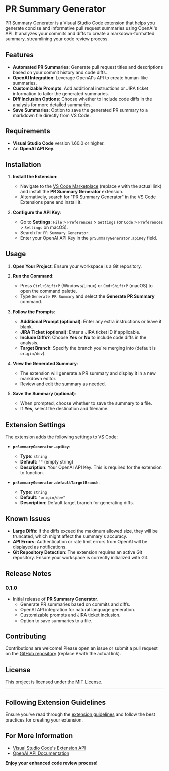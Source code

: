 # PR Summary Generator

PR Summary Generator is a Visual Studio Code extension that helps you generate concise and informative pull request summaries using OpenAI's API. It analyzes your commits and diffs to create a markdown-formatted summary, streamlining your code review process.

## Features

- **Automated PR Summaries**: Generate pull request titles and descriptions based on your commit history and code diffs.
- **OpenAI Integration**: Leverage OpenAI's API to create human-like summaries.
- **Customizable Prompts**: Add additional instructions or JIRA ticket information to tailor the generated summaries.
- **Diff Inclusion Options**: Choose whether to include code diffs in the analysis for more detailed summaries.
- **Save Summaries**: Option to save the generated PR summary to a markdown file directly from VS Code.

## Requirements

- **Visual Studio Code** version 1.60.0 or higher.
- An **OpenAI API Key**.

## Installation

1. **Install the Extension**:

   - Navigate to the [VS Code Marketplace](#) (replace `#` with the actual link) and install the **PR Summary Generator** extension.
   - Alternatively, search for "PR Summary Generator" in the VS Code Extensions pane and install it.

2. **Configure the API Key**:
   - Go to **Settings**: `File` > `Preferences` > `Settings` (or `Code` > `Preferences` > `Settings` on macOS).
   - Search for `PR Summary Generator`.
   - Enter your OpenAI API Key in the `prSummaryGenerator.apiKey` field.

## Usage

1. **Open Your Project**: Ensure your workspace is a Git repository.

2. **Run the Command**:

   - Press `Ctrl+Shift+P` (Windows/Linux) or `Cmd+Shift+P` (macOS) to open the command palette.
   - Type `Generate PR Summary` and select the **Generate PR Summary** command.

3. **Follow the Prompts**:

   - **Additional Prompt (optional)**: Enter any extra instructions or leave it blank.
   - **JIRA Ticket (optional)**: Enter a JIRA ticket ID if applicable.
   - **Include Diffs?**: Choose **Yes** or **No** to include code diffs in the analysis.
   - **Target Branch**: Specify the branch you're merging into (default is `origin/dev`).

4. **View the Generated Summary**:

   - The extension will generate a PR summary and display it in a new markdown editor.
   - Review and edit the summary as needed.

5. **Save the Summary (optional)**:
   - When prompted, choose whether to save the summary to a file.
   - If **Yes**, select the destination and filename.

## Extension Settings

The extension adds the following settings to VS Code:

- **`prSummaryGenerator.apiKey`**:

  - **Type**: `string`
  - **Default**: `""` (empty string)
  - **Description**: Your OpenAI API Key. This is required for the extension to function.

- **`prSummaryGenerator.defaultTargetBranch`**:
  - **Type**: `string`
  - **Default**: `"origin/dev"`
  - **Description**: Default target branch for generating diffs.

## Known Issues

- **Large Diffs**: If the diffs exceed the maximum allowed size, they will be truncated, which might affect the summary's accuracy.
- **API Errors**: Authentication or rate limit errors from OpenAI will be displayed as notifications.
- **Git Repository Detection**: The extension requires an active Git repository. Ensure your workspace is correctly initialized with Git.

## Release Notes

### 0.1.0

- Initial release of **PR Summary Generator**.
  - Generate PR summaries based on commits and diffs.
  - OpenAI API integration for natural language generation.
  - Customizable prompts and JIRA ticket inclusion.
  - Option to save summaries to a file.

## Contributing

Contributions are welcome! Please open an issue or submit a pull request on the [GitHub repository](#) (replace `#` with the actual link).

## License

This project is licensed under the [MIT License](LICENSE).

---

## Following Extension Guidelines

Ensure you've read through the [extension guidelines](https://code.visualstudio.com/api/references/extension-guidelines) and follow the best practices for creating your extension.

## For More Information

- [Visual Studio Code's Extension API](https://code.visualstudio.com/api)
- [OpenAI API Documentation](https://beta.openai.com/docs/)

**Enjoy your enhanced code review process!**
